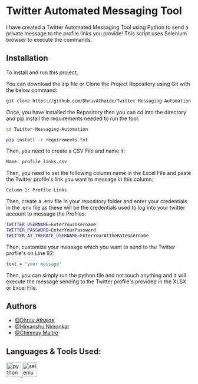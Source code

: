 
# Twitter Automated Messaging Tool

I have created a Twitter Automated Messaging Tool using Python to send a private message to the profile links you provide! This script uses Selenium browser to execute the commands.


## Installation

To install and run this project,

You can download the zip file or Clone the Project Repository using Git with the below command:
```bash
git clone https://github.com/DhruvAthaide/Twitter-Messaging-Automation.git
```


Once, you have installed the Repository then you can cd into the directory and pip install the requirements needed to run the tool:
```bash
cd Twitter-Messaging-Automation
```

```bash
pip install -r requirements.txt
```

Then, you need to create a CSV File and name it:
```bash
Name: profile_links.csv
```

Then, you need to set the following column name in the Excel File and paste the Twitter profile's link you want to message in this column:
```bash
Column 1: Profile Links
```

Then, create a .env file in your repository folder and enter your credentials in the .env file as these will be the credentials used to log into your twitter account to message the Profiles:
```bash
TWITTER_USERNAME=EnterYourUsername
TWITTER_PASSWORD=EnterYourPassword
TWITTER_AT_THERATE_USERNAME=EnterYourAtTheRateUsername
```

Then, customize your message which you want to send to the Twitter profile's on Line 92:
```bash
text = "your message"
```

Then, you can simply run the python file and not touch anything and it will execute the message sending to the Twitter profile's provided in the XLSX or Excel File.

## Authors

- [@Dhruv Athaide](https://github.com/DhruvAthaide)
- [@Himanshu Nimonkar](https://github.com/BoomHimanshu)
- [@Chinmay Maitre](https://github.com/Chinmay-Maitre08)


## Languages & Tools Used:
<p align="left"> 
<a href="https://www.python.org/" target="_blank" rel="noreferrer"> <img src="https://cdn.jsdelivr.net/gh/devicons/devicon/icons/python/python-original.svg" alt="python" width="40" height="40"/> </a>
<a href="https://www.selenium.dev/" target="_blank" rel="noreferrer"> <img src="https://cdn.jsdelivr.net/gh/devicons/devicon/icons/selenium/selenium-original.svg" alt="selenium" width="40" height="40"/> </a>
</p>